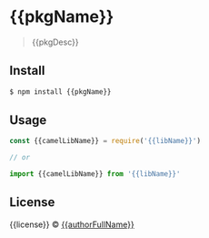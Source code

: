# {{pkgName}}

> {{pkgDesc}}

## Install

```bash
$ npm install {{pkgName}}
```

## Usage

```js
const {{camelLibName}} = require('{{libName}}')

// or

import {{camelLibName}} from '{{libName}}'
```

## License

{{license}} © [{{authorFullName}}](https://github.com/{{authorGithubHandle}})